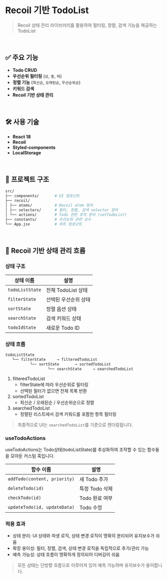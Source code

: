 # Recoil 기반 TodoList

> Recoil 상태 관리 라이브러리를 활용하여 필터링, 정렬, 검색 기능을 제공하는 TodoList

<br>

## ✅ 주요 기능

-   **Todo CRUD**
-   **우선순위 필터링** (`상`, `중`, `하`)
-   **정렬 기능** (`최신순`, `오래된순`, `우선순위순`)
-   **키워드 검색**
-   **Recoil 기반 상태 관리**

<br>

## 🛠️ 사용 기술

-   **React 18**
-   **Recoil**
-   **Styled-components**
-   **LocalStorage**

<br>

## 📂 프로젝트 구조

```bash
src/
├── components/       # UI 컴포넌트
├── recoil/
│ ├── atoms/          # Recoil atom 정의
│ ├── selectors/      # 필터, 정렬, 검색 selector 정의
│ └── actions/        # Todo 관련 로직 분리 (setTodoList)
├── constants/        # 우선순위 관련 상수
└── App.jsx           # 루트 컴포넌트
```

<br>

## 🔄 Recoil 기반 상태 관리 흐름

### 상태 구조

| 상태 이름       | 설명                 |
| --------------- | -------------------- |
| `todoListState` | 전체 TodoList 상태   |
| `filterState`   | 선택된 우선순위 상태 |
| `sortState`     | 정렬 옵션 상태       |
| `searchState`   | 검색 키워드 상태     |
| `todoIdState`   | 새로운 Todo ID       |

### 상태 흐름

```bash
todoListState
   └── filterState     → filteredTodoList
           └── sortState       → sortedTodoList
                   └── searchState     → searchedTodoList
```

1. filteredTodoList
    - filterState에 따라 우선순위로 필터링
    - 선택된 필터가 없으면 전체 목록 반환
2. sortedTodoList
    - 최신순 / 오래된순 / 우선순위순으로 정렬
3. searchedTodoList
    - 정렬된 리스트에서 검색 키워드를 포함한 항목 필터링

> 최종적으로 UI는 `searchedTodoList`를 기준으로 렌더링됩니다.

### useTodoActions

useTodoActions는 Todo상태(todoListState)를 추상화하여 조작할 수 있는 함수들을 모아둔 커스텀 훅입니다.

| 함수 이름                    | 설명           |
| ---------------------------- | -------------- |
| `addTodo(content, priority)` | 새 Todo 추가   |
| `deleteTodo(id)`             | 특정 Todo 삭제 |
| `checkTodo(id)`              | Todo 완료 여부 |
| `updateTodo(id, updateData)` | Todo 수정      |

### 적용 효과

-   상태 분리: UI 상태와 파생 로직, 상태 변경 로직이 명확히 분리되어 유지보수가 쉬움
-   확장 용이성: 필터, 정렬, 검색, 상태 변경 로직을 독립적으로 추가/관리 가능
-   예측 가능성: 상태 흐름이 명확하게 정의되어 디버깅이 쉬움

> 모든 상태는 단방향 흐름으로 이루어져 있어 예측 가능하며 유지보수가 용이합니다.
